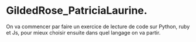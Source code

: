 # GildedRose_PatriciaLaurine.

On va commencer par faire un exercice de lecture de code sur Python, ruby et Js, pour mieux choisir ensuite dans quel langage on va partir.
